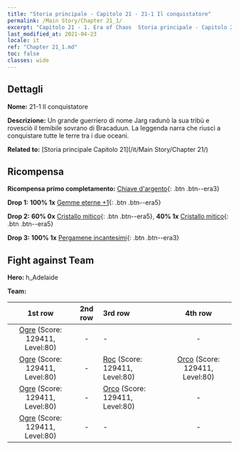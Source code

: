```yaml
---
title: "Storia principale - Capitolo 21 - 21-1 Il conquistatore"
permalink: /Main Story/Chapter 21_1/
excerpt: "Capitolo 21 - 1. Era of Chaos  Storia principale - Capitolo 21_1. 21-1 Il conquistatore"
last_modified_at: 2021-04-23
locale: it
ref: "Chapter 21_1.md"
toc: false
classes: wide
---
```


## Dettagli

 **Nome:** 21-1 Il conquistatore

 **Descrizione:** Un grande guerriero di nome Jarg radunò la sua tribù e rovesciò il temibile sovrano di Bracaduun. La leggenda narra che riuscì a conquistare tutte le terre tra i due oceani.

 **Related to:** [Storia principale Capitolo 21](/it/Main Story/Chapter 21/)

## Ricompensa

 **Ricompensa primo completamento:** [Chiave d'argento](/ItemsIT/con_693/){: .btn .btn--era3}

 **Drop 1:** **100% 1x** [Gemme eterne +1](/ItemsIT/mat_72/){: .btn .btn--era5}

 **Drop 2:** **60% 0x** [Cristallo mitico](/ItemsIT/mat_66/){: .btn .btn--era5}, **40% 1x** [Cristallo mitico](/ItemsIT/mat_66/){: .btn .btn--era5}

 **Drop 3:** **100% 1x** [Pergamene incantesimi](/ItemsIT/con_694/){: .btn .btn--era3}


## Fight against Team
 **Hero:** h_Adelaide

 **Team:**


  | 1st row | 2nd row | 3rd row | 4th row |
  |:----:|:----:|:----|:----:|
  | [Ogre](/it/units/Ogre/) (Score: 129411, Level:80)  | - | - | - |
  | [Ogre](/it/units/Ogre/) (Score: 129411, Level:80)  | - | [Roc](/it/units/Roc/) (Score: 129411, Level:80)  | [Orco](/it/units/Orc/) (Score: 129411, Level:80)  |
  | [Ogre](/it/units/Ogre/) (Score: 129411, Level:80)  | - | [Orco](/it/units/Orc/) (Score: 129411, Level:80)  | - |
  | [Ogre](/it/units/Ogre/) (Score: 129411, Level:80)  | - | - | - |



